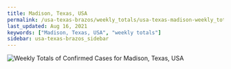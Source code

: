 ```yaml
---
title: Madison, Texas, USA
permalink: /usa-texas-brazos/weekly_totals/usa-texas-madison-weekly_totals.html
last_updated: Aug 16, 2021
keywords: ["Madison, Texas, USA", "weekly totals"]
sidebar: usa-texas-brazos_sidebar
---
```


![Weekly Totals of Confirmed Cases for Madison, Texas, USA](/covid_tracker/images/graphs/usa-texas-madison-weekly_totals_graph.png)
